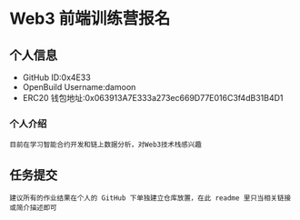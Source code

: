 # Web3 前端训练营报名

## 个人信息

* GitHub ID:0x4E33
* OpenBuild Username:damoon
* ERC20 钱包地址:0x063913A7E333a273ec669D77E016C3f4dB31B4D1

### 个人介绍

`目前在学习智能合约开发和链上数据分析，对Web3技术栈感兴趣`

## 任务提交

`建议所有的作业结果在个人的 GitHub 下单独建立仓库放置，在此 readme 里只当相关链接或简介描述即可`
